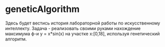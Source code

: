 # geneticAlgorithm

Здесь будет вестись история лабораторной работы по искусственному интеллекту.
Задача - реализовать своими руками нахождение максимума ф-и y = x*sin(x) на участке x:[0,18], используя генетический алгоритм.
